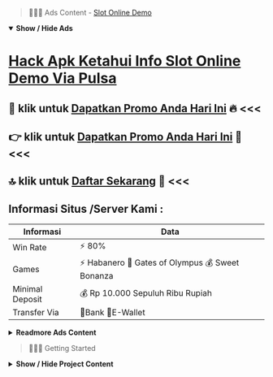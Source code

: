 > :red_circle::red_circle::red_circle: Ads Content - [Slot Online Demo](https://atom.io/packages/slot-online-demo)

<details open><summary><b>Show / Hide Ads</b></summary>

# [Hack Apk Ketahui Info Slot Online Demo Via Pulsa](https://atom.io/packages/slot-online-demo)
## :heart_decoration: klik untuk [Dapatkan Promo Anda Hari Ini](https://golinkurl.github.io/register/) :fire: <<< 
## :point_right: klik untuk [Dapatkan Promo Anda Hari Ini](https://golinkurl.github.io/promo/) :100: <<< 
## :top: klik untuk [Daftar Sekarang](https://golinkurl.github.io/) :cake: <<< 

## Informasi Situs /Server Kami : 

| Informasi  | Data |
| ------------- | ------------- |
| Win Rate  | ⚡ 80% |
| Games  | ⚡ Habanero 🔱 Gates of Olympus 💰 Sweet Bonanza |
| Minimal Deposit  | 💰 Rp 10.000 Sepuluh Ribu Rupiah |
| Transfer Via  | 🏅Bank 🏅E-Wallet |

<details><summary><b>Readmore Ads Content</b></summary>

## Table Of Content
- [Daftar Slot Gacor Slot Gacor](#slot-gacor)
- [Daftar Slot Gacor Situs Judi Slot Promo Terbaru](#situs-judi-slot-promo-terbaru)
- [Sharing Gacor Toto Slot4d](#toto-slot4d)
- [Vip Slot Bocoran Slot Gacor Hari Ini](#bocoran-slot-gacor-hari-ini)
- [Tutorial Menang Situs Game Slot Terpercaya](#situs-game-slot-terpercaya)
- [Cara Download Game Judi Slot Online](#game-judi-slot-online)
- [Kode Gacor Agen Toto Play](#agen-toto-play)
- [Unduh Apk Situs Slot Gacor 2022](#situs-slot-gacor-2022)
- [Rekapan Daftar Slot Aztec Gems](#slot-aztec-gems)
- [Agen Toto Game Slot](#game-slot)

## Slot Gacor
Slot Gacor Starlight Princess, Urutan terakhir waktu bocoran daftar slot gacor musim ini Stalight Princess persembahan pragmatis play casino. Game slot online Starlight Princess kudu saudara seandainya terbaru, RTP yang diberikan 95,51%.
## Situs Judi Slot Promo Terbaru
Jika Kamu punya persoalan era bermain judi online pada agen toto play, Kamu mampu acap menghubungi kami, serta kami senantiasa selesai menunjang Anda 24 jam.
## Toto Slot4d
Daftar Slot Online Deposit DANA Resmi Dan Terpercaya 

Rekomendasi  daftar  web  judi  slot  deposit  DANA  paling ya  serta  terpercaya  dalam  indonesia  terkini yang  ialah  bukan cocok  suatu  referensi  web  slot  online  terpercaya  pula  terbilang  formal  telah tentu bekualitas juga. Situs  judi  slot  deposit  via  DANA  online  terakhir  ini  menyubsidi  garansi  pembalasan  100% sebesar apa pun kemenangan anda. Wajib situ ketahui tergolong seberapa  hebat keunggulan kau pun tentu hendak kita proseskan sebagai cepat. 

Melalui  web  preferensi  link  Slot  Deposit  via  DANA  serta beserta  bonus  terbesar  dalam  indonesia  anda bisa jalankan daftar lalu bermain judi mesin slot online. Dalam deposit sendiri terdapat 3 saluran yang bisa saudara memakai yaitu Deposit via DANA (Telkomsel selanjutnya Indosat), Deposit via bank lokal (BCA,BNI,MANDIRI,BRI), lalu e-money (dana, ovo , gopay beserta linkaja) untuk sedikitnya deposit pertunjukan kita pun terhitung cangatlah tidak mahal sekali asal mula  semata-mata sama atas ceban / 10.000 engkau udah mampu bermain belaka pertunjukan yang kami seharusnya memperkuatkan dekat AgenTotoPlay. 

Bagi  awak  yang  belum  mempunyai  rekening  bahwa  awak  pun  tidak  tentu  menjadi  sayup benih  engkau  bisa  jalankan  deposit  via  DANA  sehingga  kau  pun  nggak  patut  jadi hampir-hampir agar tentang tersebut. Segera daftarkan diri anda serta bersama-sama serta atas kami beserta miliki bonus new member 100% dari kita  bersama  kami  terbilang  sebenarnya memperteguh  tidak sedikit  sekali  bonus  menarik  lainnya  agar  para  member setia kami.
## Bocoran Slot Gacor Hari Ini
Adanya Konsistensi Bermain,Ada potensi penting dimana bettor judi online dapat merasakan seperti apa cara-cara setelah itu untuk menjangkau konsistensi bermain. Dari sinilah tersedia keahlian penting dimana bettor mengerti apa data terbaik untuk membalas seluruh tantangan bermain. Sampai akhirnya data kemudian saat menjangkau belaka nilai profit jadi tunggal target mudah.
## Situs Game Slot Terpercaya
Kemudahan Mengakses Situs
Situs judi slot online terpercaya agen toto play menyampaikan keringanan jalan masuk dimana hanya serta bila semata-mata bagi para pemainnya. Saudara sanggup mengakses dengan perantara smartphone Android, Iphone, Laptop beserta pun PC Desktop. Proses pabrikasi akun hanya butuh periode kurang dari 5 menit, selepas berhasil dapat langsung berbuat login lalu bermain. agen toto play jua menyediakan link pengganti yang sanggup diakses bila pun yakni dapat anda saluran tanpa internet positif.
## Game Judi Slot Online
Pelayanan Terbaik 24 Jam Online Nonstop dari Rajanya Situs Judi Slot Online, Kenyaman para bettor ialah prioritas kita berlaku seperti situs judi slot online terpercaya. Jika kamu memperoleh suatu ganjala waktu bermain, sanggup langsung hubungi customer service professional kami yang online 24 jam dengan rampung untuk menyumbang anda. Deposit pula withdraw yang pantas pastinya hendak memberi hati pemain, dengan demikian bettor bukan butuh menunggu lama agar kunjung bermain beserta penarikan dana. Segera daftar dekat situs judi slot online DWPTOGEL bagai rajanya situs slot online!
## Agen Toto Play
Fasilitas Lengkap agar kegunaan Maksimal, Mengharapkan game pilihan bersama terpercaya agar menyampaikan hasil pilihan tentunya hendak menciptakan tahapan gameplay menjadi kian menarik. Di sinilah Saudara membutuhkan informasi layanan menyeluruh yang menciptakan pencapaian nilai ketengan tinggi dekat seluruh level taruhan jadi bertambah mudah. 
## Situs Slot Gacor 2022
Menyediakan Permainan Slot Online Terbaik, Perhatikan pula provider-provider penyedia kualitas mainan slot pada situs judi online sebelum tema-teman kepingin main & mendaftar. Jika situs judi online nggak menginformasikan nama provider dari permainan, sebaiknya kita tidak bermain di situs tersebut lagi acap mencari situs judi online lainnya. Semua situs slot online terpercaya tanpa segan memberikan info provider yang tersedia. Hal ini bertujuan agar setiap member merasa pasti agar bermain slot online. Adapun apabila berlangsung kesukaran pada jam bermain, setiap member sanggup mengajukan keluhan ke situs slot online tersebut.
## Slot Aztec Gems
Slot Gacor Pragmatic Play Indonesia yakni pemasok transenden agar pasar slot yang dikendalikan pada semesta bumi ini, agar slot, kasino langsung, bingo, kartu poker, dengan itu semacam satu buah puncak gunung es. Pragmatic Play mengukuhkan mainan yang luar biasanya agar para Anggota serta administrator yang setara luar biasa melayani para pengagum judi slot serta pertunjukan unggul semacam Gate of olympus , sweet bonanza, fortune of giza, emperor caishen, aztec gems .
## Game Slot
Slot Aztec Gems Deluxe diartikan sebagai slot online menarik yang menyodorkan Saudara tempo untuk mengunjungi peradaban Aztec antik sambil melipatgandakan kemenangan Anda. Simbol Uang yaitu totem sentral dari slot ini, semata kemenangan hebat tertawan padanya. Simbol ajaib ini diberkati akibat para dewa Aztec serta kekuatan pengubah wujud – ia memiliki kemampuan agar mengambil nilai-nilai Jackpot Mini ataupun Jackpot Major. Buka kunci Fitur Money Respin maka bersiaplah agar mendapatkan hadiah limit 1000x lipat dari taruhan Anda.Lakukan perjalanan ke negeri mistis wadah peradaban Aztec dulu tinggal beserta berikan slot super mengangkat ini harapan untuk membantu Anda kemenangan!


</details>

</details>

> :red_circle::red_circle::red_circle: Getting Started

<details><summary><b>Show / Hide Project Content</b></summary>

#  Project Name / Title : 
ATPEngine Project #47
##  Getting Started : 
These instructions will get you a copy of the project up and running on your local machine for development and testing purposes. See deployment for notes on how to deploy the project on a live system.

##  Installation for ATPEngine Project #47 : 
A step by step guide that will tell you how to get the development environment up and running.
<ul><li>How to install #1</li><li>How to install #2</li><li>How to install #3</li><li>How to install #4</li><li>How to install #5</li><li>How to install #6</li></ul>

##  Usage : 
A few examples of useful commands and/or tasks.
<ul><li>Usage #1</li><li>Usage  #2</li><li>Usage  #3</li><li>Usage #4</li><li>Usage  #5</li><li>Usage  #6</li></ul>

##  Ads Links : 
Get To Know about our other ads.


[Slot Maxwin Terbaru Nih](https://atom.io/packages/slot-maxwin)

[Slot Mania Tanpa Potongan](https://atom.io/packages/slot-mania)

[Zeus Slot Yang Menghasilkan Uang](https://atom.io/packages/zeus-slot)

[Game Slot Resmi Indonesia](https://atom.io/packages/game-slot)

[Slot Injector Palling Terpercaya](https://atom.io/packages/slot-injector)

[Slot Terpercaya 2021 Viral 2022](https://atom.io/packages/slot-terpercaya-2021)

##  Additional Project That Can Be Usefull : 
Get To Know about our other projects.


[ATPEngine Project #45](https://atom.io/packages/atpengine-project-45)

[ATPEngine Project #51](https://atom.io/packages/atpengine-project-51)

[ATPEngine Project #59](https://atom.io/packages/atpengine-project-59)

[ATPEngine Project #48](https://atom.io/packages/atpengine-project-48)

[ATPEngine Project #1](https://atom.io/packages/atpengine-project-1)

[ATPEngine Project #13](https://atom.io/packages/atpengine-project-13)

[ATPEngine Project #97](https://atom.io/packages/atpengine-project-97)

[ATPEngine Project #29](https://atom.io/packages/atpengine-project-29)

[ATPEngine Project #20](https://atom.io/packages/atpengine-project-20)

[ATPEngine Project #28](https://atom.io/packages/atpengine-project-28)

[ATPEngine Project #41](https://atom.io/packages/atpengine-project-41)

[ATPEngine Project #72](https://atom.io/packages/atpengine-project-72)

[ATPEngine Project #39](https://atom.io/packages/atpengine-project-39)

##  Master Project : 
Incase you want to know more about our master project, please visit [ATPEngine Home Project](https://atom.io/packages/atpengine-home-project)

</details>
